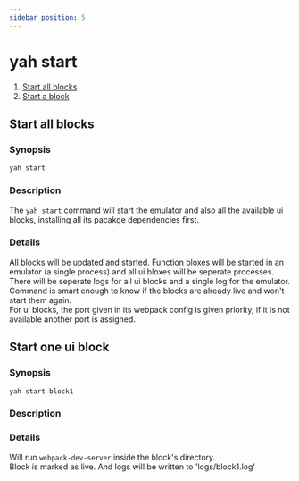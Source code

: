 ```yaml
---
sidebar_position: 5
---
```


# yah start

1. [Start all blocks](#start-all-blocks)
2. [Start a block](#start-one-ui-block)

## Start all blocks

### Synopsis

    yah start

### Description

The `yah start` command will start the emulator and also all the available ui blocks, installing all its pacakge dependencies first.

### Details

All blocks will be updated and started. Function bloxes will be started in an emulator (a single process) and all ui bloxes will be seperate processes.  
There will be seperate logs for all ui blocks and a single log for the emulator.  
Command is smart enough to know if the blocks are already live and won't start them again.  
For ui blocks, the port given in its webpack config is given priority, if it is not available another port is assigned.

<!-- ### Configuration -->

## Start one ui block

### Synopsis

    yah start block1

### Description

### Details

Will run `webpack-dev-server` inside the block's directory.  
Block is marked as live. And logs will be written to 'logs/block1.log'

<!-- ### Configuration -->
